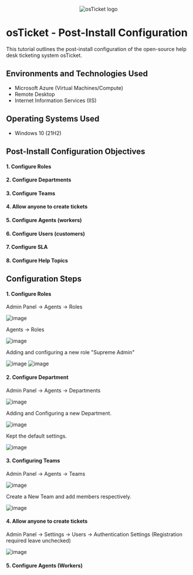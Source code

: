 <p align="center">
<img src="https://i.imgur.com/Clzj7Xs.png" alt="osTicket logo"/>
</p>

<h1>osTicket - Post-Install Configuration</h1>
This tutorial outlines the post-install configuration of the open-source help desk ticketing system osTicket.<br />

<h2>Environments and Technologies Used</h2>

- Microsoft Azure (Virtual Machines/Compute)
- Remote Desktop
- Internet Information Services (IIS)

<h2>Operating Systems Used </h2>

- Windows 10</b> (21H2)

<h2>Post-Install Configuration Objectives</h2>
<h4> 1. Configure Roles</h4>
<h4> 2. Configure Departments</h4>
<h4> 3. Configure Teams </h4>
<h4> 4. Allow anyone to create tickets </h4>
<h4> 5. Configure Agents (workers) </h4>
<h4> 6. Configure Users (customers) </h4>
<h4> 7. Configure SLA </h4>
<h4> 8. Configure Help Topics </h4>
  
<h2>Configuration Steps</h2>


<h4> 1. Configure Roles </h4>

 Admin Panel -> Agents -> Roles
 

![image](https://github.com/marvrodriguez/osticket-post-install-config/assets/141983161/4288abda-f907-47ef-8ee2-f32407a6a668) 

Agents -> Roles

![image](https://github.com/marvrodriguez/osticket-post-install-config/assets/141983161/187cf4d9-9b61-448d-8e2c-62417cf0fdb3)

Adding and configuring  a new role "Supreme Admin" 

![image](https://github.com/marvrodriguez/osticket-post-install-config/assets/141983161/d63394cc-b6b1-4e41-8b2d-4bc8f0c685e9) ![image](https://github.com/marvrodriguez/osticket-post-install-config/assets/141983161/d367c96e-b2a2-4fba-96da-a98ece11e88c)


<h4> 2. Configure Department </h4>

Admin Panel -> Agents -> Departments  

![image](https://github.com/marvrodriguez/osticket-post-install-config/assets/141983161/0c7ce372-03e4-4c17-a44f-5de64117bb7f)

Adding and Configuring a new Department.



![image](https://github.com/marvrodriguez/osticket-post-install-config/assets/141983161/f9e4b2ca-b019-4fab-80f5-b7e3b442a761) 

Kept the default settings.

![image](https://github.com/marvrodriguez/osticket-post-install-config/assets/141983161/54b26762-3be6-42e4-a2c0-c12bc14caf81)


<h4> 3. Configuring Teams </h4>

Admin Panel -> Agents -> Teams

![image](https://github.com/marvrodriguez/osticket-post-install-config/assets/141983161/fd1d37cd-4e71-41ca-8b33-1a868451ccd1)

Create a New Team and add members respectively.

![image](https://github.com/marvrodriguez/osticket-post-install-config/assets/141983161/1085dbd4-14f4-4773-aed2-08ba44789640)

<h4> 4. Allow anyone to create tickets </h4>

Admin Panel -> Settings -> Users -> Authentication Settings (Registration required leave unchecked)

![image](https://github.com/marvrodriguez/osticket-post-install-config/assets/141983161/b8bd6fd4-9fc1-4235-a565-0171f7259c96)


<h4> 5. Configure Agents (Workers) </h4>


